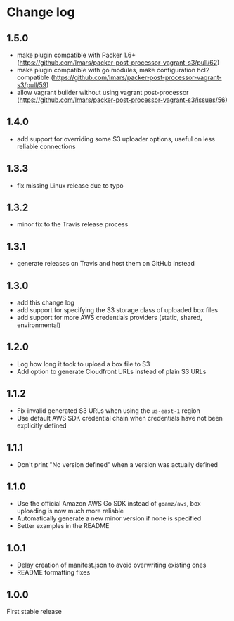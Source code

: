 # Change log

## 1.5.0

* make plugin compatible with Packer 1.6+ (https://github.com/lmars/packer-post-processor-vagrant-s3/pull/62)
* make plugin compatible with go modules, make configuration hcl2 compatible (https://github.com/lmars/packer-post-processor-vagrant-s3/pull/59)
* allow vagrant builder without using vagrant post-processor (https://github.com/lmars/packer-post-processor-vagrant-s3/issues/56)

## 1.4.0

* add support for overriding some S3 uploader options, useful on less reliable connections

## 1.3.3

* fix missing Linux release due to typo

## 1.3.2

* minor fix to the Travis release process 

## 1.3.1

* generate releases on Travis and host them on GitHub instead

## 1.3.0

* add this change log
* add support for specifying the S3 storage class of uploaded box files
* add support for more AWS credentials providers (static, shared, environmental) 

## 1.2.0

* Log how long it took to upload a box file to S3
* Add option to generate Cloudfront URLs instead of plain S3 URLs

## 1.1.2

* Fix invalid generated S3 URLs when using the `us-east-1` region
* Use default AWS SDK credential chain when credentials have not been explicitly defined

## 1.1.1

* Don't print "No version defined" when a version was actually defined

## 1.1.0

* Use the official Amazon AWS Go SDK instead of `goamz/aws`, box uploading is now much more reliable
* Automatically generate a new minor version if none is specified
* Better examples in the README

## 1.0.1

* Delay creation of manifest.json to avoid overwriting existing ones
* README formatting fixes

## 1.0.0

First stable release
